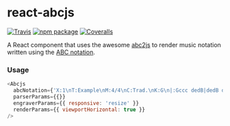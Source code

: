 # react-abcjs

[![Travis][build-badge]][build]
[![npm package][npm-badge]][npm]
[![Coveralls][coveralls-badge]][coveralls]

A React component that uses the awesome [abc2js](https://github.com/paulrosen/abcjs) to render music notation written using the [ABC notation](http://abcnotation.com).

### Usage

```js
<Abcjs
  abcNotation={'X:1\nT:Example\nM:4/4\nC:Trad.\nK:G\n|:Gccc dedB|dedB dedB|c2ec B2dB|c2A2 A2BA|'}
  parserParams={{}}
  engraverParams={{ responsive: 'resize' }}
  renderParams={{ viewportHorizontal: true }}
/>
```

[build-badge]: https://img.shields.io/travis/rigobauer/react-abcjs/master.svg?style=flat-square
[build]: https://travis-ci.org/rigobauer/react-abcjs

[npm-badge]: https://img.shields.io/npm/v/react-abcjs.svg?style=flat-square
[npm]: https://www.npmjs.org/package/react-abcjs

[coveralls-badge]: https://img.shields.io/coveralls/rigobauer/react-abcjs/master.svg?style=flat-square
[coveralls]: https://coveralls.io/github/rigobauer/react-abcjs
